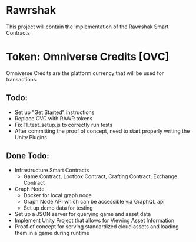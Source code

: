 # Rawrshak
This project will contain the implementation of the Rawrshak Smart Contracts

# Token: Omniverse Credits [OVC]
Omniverse Credits are the platform currency that will be used for transactions.

## Todo:
- Set up "Get Started" instructions
- Replace OVC with RAWR tokens
- Fix 11_test_setup.js to correctly run tests
- After committing the proof of concept, need to start properly writing the Unity Plugins

## Done Todo:
- Infrastructure Smart Contracts
    - Game Contract, Lootbox Contract, Crafting Contract, Exchange Contract
- Graph Node
    - Docker for local graph node
    - Graph Node API which can be accessible via GraphQL api
    - Set up demo data for testing
- Set up a JSON server for querying game and asset data
- Implement Unity Project that allows for Viewing Asset Information
- Proof of concept for serving standardized cloud assets and loading them in a game during runtime
